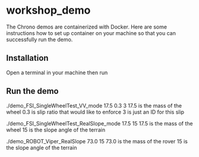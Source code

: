 # workshop_demo
The Chrono demos are containerized with Docker. Here are some instructions how to set up container on your machine so that you can successfully run the demo.

## Installation
Open a terminal in your machine then run 


## Run the demo
./demo_FSI_SingleWheelTest_VV_mode 17.5 0.3 3
    17.5 is the mass of the wheel
    0.3 is slip ratio that would like to enforce
    3 is just an ID for this slip

./demo_FSI_SingleWheelTest_RealSlope_mode 17.5 15
    17.5 is the mass of the wheel
    15 is the slope angle of the terrain

./demo_ROBOT_Viper_RealSlope 73.0 15
    73.0 is the mass of the rover
    15 is the slope angle of the terrain
